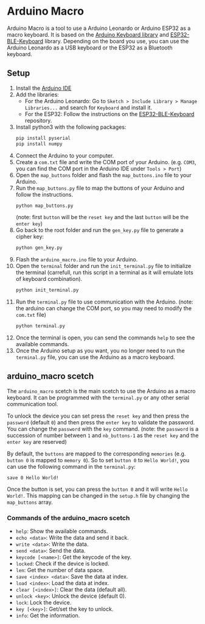 # Arduino Macro
Arduino Macro is a tool to use a Arduino Leonardo or Arduino ESP32 as a macro keyboard.
It is based on the [Arduino Keyboard library](https://www.arduino.cc/reference/en/language/functions/usb/keyboard/) and [ESP32-BLE-Keyboard](https://github.com/T-vK/ESP32-BLE-Keyboard) library.
Depending on the board you use, you can use the Arduino Leonardo as a USB keyboard or the ESP32 as a Bluetooth keyboard.

## Setup
1. Install the [Arduino IDE](https://www.arduino.cc/en/software)
2. Add the libraries:
    - For the Arduino Leonardo: Go to `Sketch > Include Library > Manage Libraries...` and search for `Keyboard` and install it.
    - For the ESP32: Follow the instructions on the [ESP32-BLE-Keyboard](https://github.com/T-vK/ESP32-BLE-Keyboard/blob/master/README.md) repository.
3. Install python3 with the following packages:
    ```bash
    pip install pyserial
    pip install numpy
    ```
4. Connect the Arduino to your computer.
5. Create a `com.txt` file and write the COM port of your Arduino. (e.g. `COM3`, you can find the COM port in the Arduino IDE under `Tools > Port`)
6. Open the `map_buttons` folder and flash the `map_buttons.ino` file to your Arduino.
7. Run the `map_buttons.py` file to map the buttons of your Arduino and follow the instructions.
    ```bash
    python map_buttons.py
    ```
    (note: first `button` will be the `reset key` and the last `button` will be the `enter key`)
8. Go back to the root folder and run the `gen_key.py` file to generate a cipher key:
    ```bash
    python gen_key.py
    ```
9. Flash the `arduino_macro.ino` file to your Arduino.
10. Open the `terminal` folder and run the `init_terminal.py` file to initialize the terminal (carrefull, run this script in a terminal as it will emulate lots of keyboard combination).
    ```bash
    python init_terminal.py
    ```
11. Run the `terminal.py` file to use communication with the Arduino. (note: the arduino can change the COM port, so you may need to modify the `com.txt` file)
    ```bash
    python terminal.py
    ```
12. Once the terminal is open, you can send the commands `help` to see the available commands.
13. Once the Arduino setup as you want, you no longer need to run the `terminal.py` file, you can use the Arduino as a macro keyboard.


## arduino_macro scetch
The `arduino_macro` scetch is the main scetch to use the Arduino as a macro keyboard.
It can be programmed with the `terminal.py` or any other serial communication tool.

To unlock the device you can set press the `reset key` and then press the `password` (default `0`) and then press the `enter key` to validate the password.
You can change the `password` with the `key` command.
(note: the `password` is a succession of number between `1` and `nb_buttons-1` as the `reset key` and the `enter key` are reserved)

By default, the `buttons` are mapped to the corresponding `memories` (e.g. `button 0` is mapped to `memory 0`).
So to set `button 0` to `Hello World!`, you can use the following command in the `terminal.py`:
```
save 0 Hello World!
```
Once the button is set, you can press the `button 0` and it will write `Hello World!`.
This mapping can be changed in the `setup.h` file by changing the `map_buttons` array.


### Commands of the arduino_macro scetch
- `help`: Show the available commands.
- `echo <data>`: Write the data and send it back.
- `write <data>`: Write the data.
- `send <data>`: Send the data.
- `keycode [<name>]`: Get the keycode of the key.
- `locked`: Check if the device is locked.
- `len`: Get the number of data space.
- `save <index> <data>`: Save the data at index.
- `load <index>`: Load the data at index.
- `clear [<index>]`: Clear the data (default all).
- `unlock <key>`: Unlock the device (default 0).
- `lock`: Lock the device.
- `key [<key>]`: Get/set the key to unlock.
- `info`: Get the information.